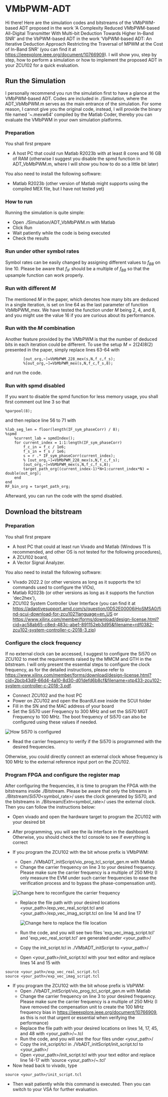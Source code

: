 # VMbPWM-ADT

Hi there! Here are the simulation codes and bitstreams of the VMbPWM-based ADT proposed in the work 'A Complexity Reduced VMbPWM-based All-Digital Transmitter With Multi-bit Deduction Towards Higher In-Band SNR' and the VbPWM-based ADT in the work 'VbPWM-based ADT: An Iterative Deduction Approach Restricting the Traversal of MPWM at the Cost of In-Band SNR' (you can find it at https://ieeexplore.ieee.org/document/10766909). I will show you, step by step, how to perform a simulation or how to implement the proposed ADT in your ZCU102 for a quick evaluation. 

## Run the Simulation

I personally recommend you run the simulation first to have a glance at the VMbPWM-based ADT. Codes are included in ./Simulation, where the ADT_VbMbPWM.m serves as the main entrance of the simulation. For some reason, I cannot give you the original code, instead, I will provide the binary file named '~.mexw64' compiled by the Matlab Coder, thereby you can evaluate the VMbPWM in your own simulation platforms. 

### Preparation

You shall first prepare
- A host PC that could run Matlab R2023b with at least 8 cores and 16 GB of RAM (otherwise I suggest you disable the spmd function in ADT_VbMbPWM.m, where I will show you how to do so a little bit later)

You also need to install the following software:
- Matlab R2023b (other version of Matlab might supports using the compiled MEX file, but I have not tested yet)

### How to run

Running the simulation is quite simple: 
- Open ./Simulation/ADT_VbMbPWM.m with Matlab
- Click Run
- Wait patiently while the code is being executed
- Check the results

### Run under other symbol rates

Symbol rates can be easily changed by assigning different values to $f_{BB}$ on line 10. Please be aware that $f_{IF}$ should be a multiple of $f_{BB}$ so that the upsample function can work properly. 

### Run with different $M$

The mentioned $M$ in the paper, which denotes how many bits are deduced in a single iteration, is set on line 64 as the last parameter of function VbMbPWM_mex. We have tested the function under $M$ being 2, 4, and 8, and you might use the value 16 if you are curious about its performance. 

### Run with the $M$ combination

Another feature provided by the VMbPWM is that the number of deduced bits in each iteration could be different. To use the setup $M=2(24)8(2)$ presented in the paper, simply replace lines 63-64 with 
```
        [out_org,~]=VbMbPWM_228_mex(s,N,f_c,f_s);
        %[out_org,~]=VbMbPWM_mex(s,N,f_c,f_s,8);
```
and run the code. 

### Run with spmd disabled

If you want to disable the spmd function for less memory usage, you shall first comment out line 3 so that
```
%parpool(8);
```
and then replace line 56 to 71 with 
```
%lab_seg_len = floor(length(IF_sym_phaseCorr) / 8);
%spmd
    %current_lab = spmdIndex();
    for current_index = 1:1:length(IF_sym_phaseCorr)
        f_c_in = f_c / 1e6;
        f_s_in = f_s / 1e6;
        s = r .* IF_sym_phaseCorr(current_index);
        % [out_org,~]=VbMbPWM_228_mex(s,N,f_c,f_s);
        [out_org,~]=VbMbPWM_mex(s,N,f_c,f_s,8);
        target_path_org((current_index-1)*N+1:current_index*N) = double(out_org);
    end
end
RF_bin_org = target_path_org;
```
Afterward, you can run the code with the spmd disabled. 

## Download the bitstream

### Preparation

You shall first prepare
- A host PC that could at least run Vivado and Matlab (Windows 11 is recommended, and other OS is not tested for the following procedures),
- A ZCU102 board,
- A Vector Signal Analyzer.

You also need to install the following software: 
- Vivado 2022.2 (or other versions as long as it supports the tcl commands used to configure the VIOs),
- Matlab R2023b (or other versions as long as it supports the function 'dec2hex'),
- ZCU102 System Controller User Interface (you can find it at https://adaptivesupport.amd.com/s/question/0D52E00006iHoSMSA0/find-scui-download-for-zcu102?language=en_US or https://www.xilinx.com/member/forms/download/design-license.html?cid=ac58ab65-c8ed-483c-abe1-891152eb3d95&filename=rdf0382-zcu102-system-controller-c-2018-3.zip)

### Configure the clock frequency

If no external clock can be accessed, I suggest to configure the Si570 on ZCU102 to meet the requirements raised by the MMCM and GTH in the bitstream. I will only present the essential steps to configure the clock frequency, as for the detailed instructions, please refer to https://www.xilinx.com/member/forms/download/design-license.html?cid=2bcb43d9-66d4-4a10-8d30-d01defd6b8cf&filename=xtp433-zcu102-system-controller-c-2018-3.pdf. 
- Connect ZCU102 and the host PC
- Power on ZCU102 and open the BoardUI.exe inside the SCUI folder
- Fill in the SN and the MAC address of your board
- Set the Si570 user Frequency to 300 MHz and set the Si570 MGT Frequency to 100 MHz. The boot frequency of Si570 can also be configured using these values if needed. 

![How Si570 is configured](PNG/1.png)

- Read the carrier frequency to verify if the Si570 is programmed with the desired frequencies. 

Otherwise, you could directly connect an external clock whose frequency is 100 MHz to the external reference input port on the ZCU102. 

### Program FPGA and configure the register map

After configuring the frequencies, it is time to program the FPGA with the bitstreams inside ./Bitstream. Please be aware that only the bitreams in ./Bitstream/<scheme>_Si570_<symbol_rate>/ uses the clock generated by Si570, and the bitstreams in ./Bitsream/<scheme>_Extn_<symbol_rate>/ uses the external clock. Then you can follow the instructions below: 
- Open vivado and open the hardware target to program the ZCU102 with your desired bit
- After programming, you will see the ila interface in the dashboard. Otherwise, you should check the tcl console to see if everything is correct
- If you program the ZCU102 with the bit whose prefix is VMbPWM: 
  - Open ./VMbADT_initScript/vio_prog_tcl_script_gen.m with Matlab
  - Change the carrier frequency on line 3 to your desired frequency. Please make sure the carrier frequency is a multiple of 250 MHz (I only measure the EVM under such carrier frequencies to ease the verification process and to bypass the phase-compensation unit). 
  
  ![Change here to reconfigure the carrier frequency](PNG/2.png)

  - Replace the file path with your desired locations <your_path>/exp_vec_real_script.tcl and <your_path>/exp_vec_imag_script.tcl on line 14 and line 17

    ![Change here to replace the file location](PNG/3.png)

  - Run the code, and you will see two files 'exp_vec_imag_script.tcl' and 'exp_vec_real_script.tcl' are generated under <your_path>/ 
  - Copy the init_script.tcl in ./VMbADT_initScript to <your_path>/
  - Open <your_path>/init_script.tcl with your text editor and replace lines 14 and 15 with 

```
source <your_path>/exp_vec_real_script.tcl
source <your_path>/exp_vec_imag_script.tcl
```

- If you program the ZCU102 with the bit whose prefix is VbPWM: 
  - Open ./VbADT_initScript/vio_prog_tcl_script_gen.m with Matlab
  - Change the carrier frequency on line 3 to your desired frequency. Please make sure the carrier frequency is a multiple of 250 MHz (I have removed the compensation unit to create the 100 MHz frequency bias in https://ieeexplore.ieee.org/document/10766909, as this is not that urgent or essential when verifying the performance)
  - Replace the file path with your desired locations on lines 14, 17, 45, and 48 with <your_path>/~.tcl
  - Run the code, and you will see the four files under <your_path>/
  - Copy the init_script/tcl in ./VbADT_initScript/init_script.tcl to <your_path>/
  - Open <your_path>/init_script.tcl with your text editor and replace line 14-17 with 'source <your_path>/~.tcl'
- Now head back to vivado, type
```
source <your_path>/init_script.tcl
```
- Then wait patiently while this command is executed. Then you can switch to your VSA for further evaluation.   
